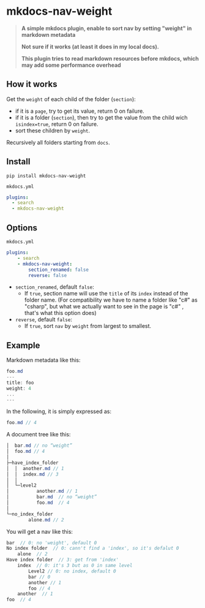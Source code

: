 # mkdocs-nav-weight

> **A simple mkdocs plugin, enable to sort nav by setting "weight" in markdown metadata** 
>
> **Not sure if it works (at least it does in my local docs).**
>
> **This plugin tries to read markdown resources before mkdocs, which may add some performance overhead**
## How it works

Get the `weight` of each child of the folder (`section`): 
- if it is a `page`, try to get its value,  return 0 on failure.
- if it is a folder (`section`), then try to get the value from the child wich `isindex=true`, return 0 on failure.
- sort these children by `weight`.

Recursively all folders starting from `docs`.

## Install


```shell
pip install mkdocs-nav-weight
```

`mkdocs.yml`

```yaml
plugins:
  - search
  - mkdocs-nav-weight
```

## Options

`mkdocs.yml`

```yaml
plugins:
    - search
    - mkdocs-nav-weight:
        section_renamed: false
        reverse: false
```

- `section_renamed`, default `false`:
    - If `true`, section name will use the `title` of its `index` instead of the folder name. (For compatibility we have to name a folder like "c#" as "csharp", but what we actually want to see in the page is "c#" , that's what this option does)
- `reverse`, default `false`:
    - If `true`, sort `nav` by `weight` from largest to smallest.

## Example

Markdown metadata like this:
```csharp
foo.md
---
title: foo
weight: 4
...
---
```

In the following, it is simply expressed as:
```csharp
foo.md // 4
```

A document tree like this:
```csharp
│  bar.md // no “weight”
│  foo.md // 4
│
├─have_index_folder
│  │  another.md // 1
│  │  index.md // 3
│  │
│  └─level2
│          another.md // 1
│          bar.md  // no “weight”
│          foo.md  // 4
│
└─no_index_folder
        alone.md // 2
```
You will get a nav like this:

```c#
bar  // 0: no 'weight', default 0
No index folder  // 0: cann't find a 'index', so it's defalut 0
	alone  // 2
Have index folder  // 3: get from 'index'
	index  // 0: it's 3 but as 0 in same level
    	Level2 // 0: no index, default 0
		bar // 0
		another // 1
		foo // 4
	another  // 1
foo  // 4
```

